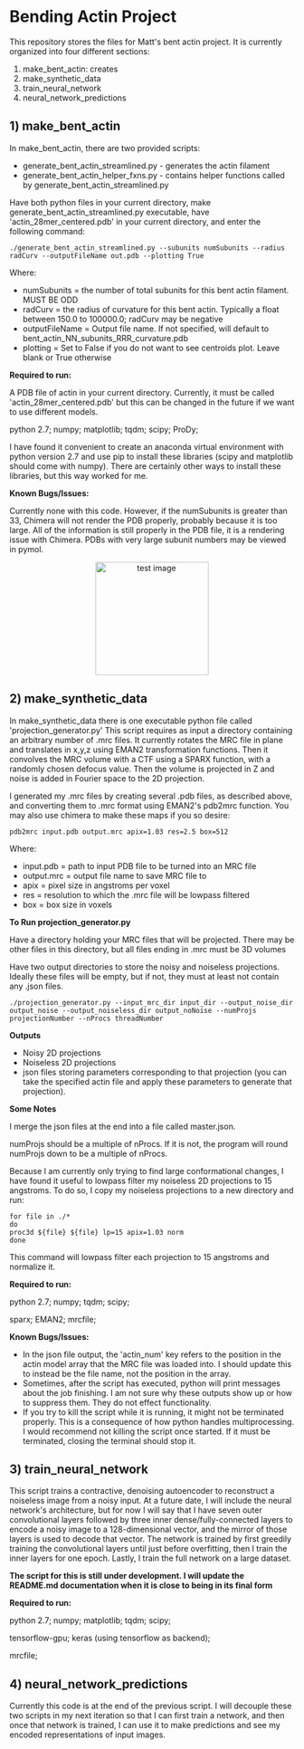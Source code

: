 # Bending Actin Project
This repository stores the files for Matt's bent actin project. It is currently
organized into four different sections:
1) make\_bent\_actin: creates 
2) make\_synthetic\_data
3) train\_neural\_network
4) neural\_network\_predictions

## 1) make_bent_actin
In make\_bent\_actin, there are two provided scripts:
- generate\_bent\_actin\_streamlined.py - generates the actin filament
- generate\_bent\_actin\_helper\_fxns.py - contains helper functions called
by generate\_bent\_actin\_streamlined.py



Have both python files in your current directory, make generate\_bent\_actin\_streamlined.py 
executable, have 'actin\_28mer\_centered.pdb' in your current directory, and 
enter the following command:
```
./generate_bent_actin_streamlined.py --subunits numSubunits --radius radCurv --outputFileName out.pdb --plotting True
```
Where:
- numSubunits = the number of total subunits for this bent actin filament. MUST BE ODD
- radCurv = the radius of curvature for this bent actin. Typically a float between 150.0 to 100000.0; radCurv may be negative
- outputFileName = Output file name. If not specified, will default to bent_actin_NN_subunits_RRR_curvature.pdb
- plotting = Set to False if you do not want to see centroids plot. Leave blank or True otherwise
 
**Required to run:**

A PDB file of actin in your current directory. Currently, it must be called 'actin\_28mer\_centered.pdb' 
but this can be changed in the future if we want to use different models.

python 2.7;
numpy;
matplotlib;
tqdm;
scipy;
ProDy;

I have found it convenient to create an anaconda virtual environment with python version 2.7 and 
use pip to install these libraries (scipy and matplotlib should come with numpy). 
There are certainly other ways to install these libraries, but this way worked for me.

**Known Bugs/Issues:**

Currently none with this code. However, if the numSubunits is greater than 33, 
Chimera will not render the PDB properly, probably because it is too large. All 
of the information is still properly in the PDB file, it is a rendering issue 
with Chimera. PDBs with very large subunit numbers may be viewed in pymol.
<div align="center">
	<img  src="https://github.com/alushinlab/bent_actin/tree/master/readme_imgs/viridis_curv_contours_3.png" alt="test image" width="200"></img>
</div>


## 2) make_synthetic_data
In make\_synthetic\_data there is one executable python file called 'projection\_generator.py'
This script requires as input a directory containing an arbitrary number of .mrc files.
It currently rotates the MRC file in plane and translates in x,y,z using EMAN2 
transformation functions. Then it convolves the MRC volume with a CTF using a SPARX 
function, with a randomly chosen defocus value. Then the volume is projected in Z
and noise is added in Fourier space to the 2D projection. 

I generated my .mrc files by creating several .pdb files, as described above, and 
converting them to .mrc format using EMAN2's pdb2mrc function. You may also use 
chimera to make these maps if you so desire:
```
pdb2mrc input.pdb output.mrc apix=1.03 res=2.5 box=512 
```
Where:
- input.pdb = path to input PDB file to be turned into an MRC file
- output.mrc = output file name to save MRC file to
- apix = pixel size in angstroms per voxel
- res = resolution to which the .mrc file will be lowpass filtered
- box = box size in voxels

**To Run projection_generator.py**

Have a directory holding your MRC files that will be projected. There may be 
other files in this directory, but all files ending in .mrc must be 3D volumes

Have two output directories to store the noisy and noiseless projections. Ideally
these files will be empty, but if not, they must at least not contain any .json files.
```
./projection_generator.py --input_mrc_dir input_dir --output_noise_dir output_noise --output_noiseless_dir output_noNoise --numProjs projectionNumber --nProcs threadNumber
```
**Outputs**
- Noisy 2D projections
- Noiseless 2D projections
- json files storing parameters corresponding to that projection (you can take 
the specified actin file and apply these parameters to generate that projection).

**Some Notes**

I merge the json files at the end into a file called master.json.

numProjs should be a multiple of nProcs. If it is not, the program will round 
numProjs down to be a multiple of nProcs.


Because I am currently only trying to find large conformational changes, I have 
found it useful to lowpass filter my noiseless 2D projections to 15 angstroms.
To do so, I copy my noiseless projections to a new directory and run:
```
for file in ./*
do
proc3d ${file} ${file} lp=15 apix=1.03 norm
done
```
This command will lowpass filter each projection to 15 angstroms and normalize it.

**Required to run:**

python 2.7;
numpy;
tqdm;
scipy;

sparx;
EMAN2;
mrcfile;

**Known Bugs/Issues:**

- In the json file output, the 'actin_num' key refers to the position in the
actin model array that the MRC file was loaded into. I should update this to instead 
be the file name, not the position in the array.
- Sometimes, after the script has executed, python will print messages about the
job finishing. I am not sure why these outputs show up or how to suppress them.
They do not effect functionality. 
- If you try to kill the script while it is running, it might not be terminated
properly. This is a consequence of how python handles multiprocessing. I would 
recommend not killing the script once started. If it must be terminated, closing
the terminal should stop it.

## 3) train_neural_network
This script trains a contractive, denoising autoencoder to reconstruct a noiseless
image from a noisy input. At a future date, I will include the neural network's 
architecture, but for now I will say that I have seven outer convolutional layers
followed by three inner dense/fully-connected layers to encode a noisy image 
to a 128-dimensional vector, and the mirror of those layers is used to decode that
vector. 
The network is trained by first greedily training the convolutional layers until 
just before overfitting, then I train the inner layers for one epoch. Lastly, I 
train the full network on a large dataset.

**The script for this is still under development. I will update the README.md documentation when it is close to being in its final form**

**Required to run:**

python 2.7;
numpy;
matplotlib;
tqdm;
scipy;

tensorflow-gpu;
keras (using tensorflow as backend);

mrcfile;

## 4) neural_network_predictions
Currently this code is at the end of the previous script. I will decouple these 
two scripts in my next iteration so that I can first train a network, and then 
once that network is trained, I can use it to make predictions and see my encoded 
representations of input images. 





